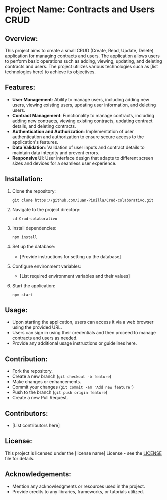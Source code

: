 # Project Name: Contracts and Users CRUD

## Overview:

This project aims to create a small CRUD (Create, Read, Update, Delete) application for managing contracts and users. The application allows users to perform basic operations such as adding, viewing, updating, and deleting contracts and users. The project utilizes various technologies such as [list technologies here] to achieve its objectives.

## Features:

- **User Management**: Ability to manage users, including adding new users, viewing existing users, updating user information, and deleting users.
- **Contract Management**: Functionality to manage contracts, including adding new contracts, viewing existing contracts, updating contract details, and deleting contracts.
- **Authentication and Authorization**: Implementation of user authentication and authorization to ensure secure access to the application's features.
- **Data Validation**: Validation of user inputs and contract details to maintain data integrity and prevent errors.
- **Responsive UI**: User interface design that adapts to different screen sizes and devices for a seamless user experience.

## Installation:

1. Clone the repository:
   ```
   git clone https://github.com/Juan-Pinilla/Crud-colaborativo.git
   ```

2. Navigate to the project directory:
   ```
   cd Crud-colaborativo
   ```

3. Install dependencies:
   ```
   npm install
   ```

4. Set up the database:
   - [Provide instructions for setting up the database]

5. Configure environment variables:
   - [List required environment variables and their values]

6. Start the application:
   ```
   npm start
   ```

## Usage:

- Upon starting the application, users can access it via a web browser using the provided URL.
- Users can sign in using their credentials and then proceed to manage contracts and users as needed.
- Provide any additional usage instructions or guidelines here.

## Contribution:

- Fork the repository.
- Create a new branch (`git checkout -b feature`)
- Make changes or enhancements.
- Commit your changes (`git commit -am 'Add new feature'`)
- Push to the branch (`git push origin feature`)
- Create a new Pull Request.

## Contributors:

- [List contributors here]

## License:

This project is licensed under the [license name] License - see the [LICENSE](LICENSE) file for details.

## Acknowledgements:

- Mention any acknowledgments or resources used in the project.
- Provide credits to any libraries, frameworks, or tutorials utilized.

